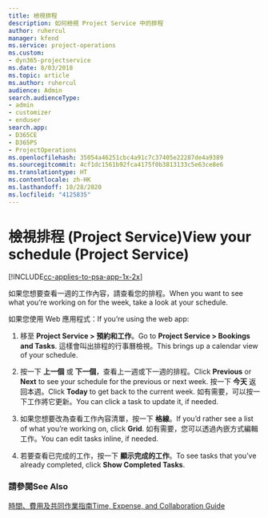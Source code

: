 ```yaml
---
title: 檢視排程
description: 如何檢視 Project Service 中的排程
author: ruhercul
manager: kfend
ms.service: project-operations
ms.custom:
- dyn365-projectservice
ms.date: 8/03/2018
ms.topic: article
ms.author: ruhercul
audience: Admin
search.audienceType:
- admin
- customizer
- enduser
search.app:
- D365CE
- D365PS
- ProjectOperations
ms.openlocfilehash: 35054a46251cbc4a91c7c37405e22287de4a9389
ms.sourcegitcommit: 4cf1dc1561b92fca4175f0b3813133c5e63ce8e6
ms.translationtype: HT
ms.contentlocale: zh-HK
ms.lasthandoff: 10/28/2020
ms.locfileid: "4125835"
---
```

# <a name="view-your-schedule-project-service"></a><span data-ttu-id="986c0-103">檢視排程 (Project Service)</span><span class="sxs-lookup"><span data-stu-id="986c0-103">View your schedule (Project Service)</span></span>

[!INCLUDE[cc-applies-to-psa-app-1x-2x](../includes/cc-applies-to-psa-app-1x-2x.md)]

<span data-ttu-id="986c0-104">如果您想要查看一週的工作內容，請查看您的排程。</span><span class="sxs-lookup"><span data-stu-id="986c0-104">When you want to see what you’re working on for the week, take a look at your schedule.</span></span>  
  
 <span data-ttu-id="986c0-105">如果您使用 Web 應用程式：</span><span class="sxs-lookup"><span data-stu-id="986c0-105">If you’re using the web app:</span></span>  
  
1.  <span data-ttu-id="986c0-106">移至 **Project Service > 預約和工作**。</span><span class="sxs-lookup"><span data-stu-id="986c0-106">Go to **Project Service > Bookings and Tasks**.</span></span> <span data-ttu-id="986c0-107">這樣會叫出排程的行事曆檢視。</span><span class="sxs-lookup"><span data-stu-id="986c0-107">This brings up a calendar view of your schedule.</span></span>  
  
2.  <span data-ttu-id="986c0-108">按一下 **上一個** 或 **下一個**，查看上一週或下一週的排程。</span><span class="sxs-lookup"><span data-stu-id="986c0-108">Click **Previous** or **Next** to see your schedule for the previous or next week.</span></span> <span data-ttu-id="986c0-109">按一下 **今天** 返回本週。</span><span class="sxs-lookup"><span data-stu-id="986c0-109">Click **Today** to get back to the current week.</span></span> <span data-ttu-id="986c0-110">如有需要，可以按一下工作將它更新。</span><span class="sxs-lookup"><span data-stu-id="986c0-110">You can click a task to update it, if needed.</span></span>  
  
3.  <span data-ttu-id="986c0-111">如果您想要改為查看工作內容清單，按一下 **格線**。</span><span class="sxs-lookup"><span data-stu-id="986c0-111">If you’d rather see a list of what you’re working on, click **Grid**.</span></span> <span data-ttu-id="986c0-112">如有需要，您可以透過內嵌方式編輯工作。</span><span class="sxs-lookup"><span data-stu-id="986c0-112">You can edit tasks inline, if needed.</span></span>  
  
4.  <span data-ttu-id="986c0-113">若要查看已完成的工作，按一下 **顯示完成的工作**。</span><span class="sxs-lookup"><span data-stu-id="986c0-113">To see tasks that you’ve already completed, click **Show Completed Tasks**.</span></span>  
  
### <a name="see-also"></a><span data-ttu-id="986c0-114">請參閱</span><span class="sxs-lookup"><span data-stu-id="986c0-114">See Also</span></span>  
 [<span data-ttu-id="986c0-115">時間、費用及共同作業指南</span><span class="sxs-lookup"><span data-stu-id="986c0-115">Time, Expense, and Collaboration Guide</span></span>](../psa/time-expense-collaboration-guide.md)
